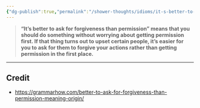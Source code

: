 ```yaml
---
{"dg-publish":true,"permalink":"/shower-thoughts/idioms/it-s-better-to-ask-for-forgiveness-than-permission/","tags":["words","idiom"],"created":"2025-04-09T22:06:32.227-05:00","updated":"2025-04-09T11:26:59.000-05:00"}
---
```


> **“It’s better to ask for forgiveness than permission” means that you should do something without worrying about getting permission first. If that thing turns out to upset certain people, it’s easier for you to ask for them to forgive your actions rather than getting permission in the first place.**


---
## Credit
- https://grammarhow.com/better-to-ask-for-forgiveness-than-permission-meaning-origin/